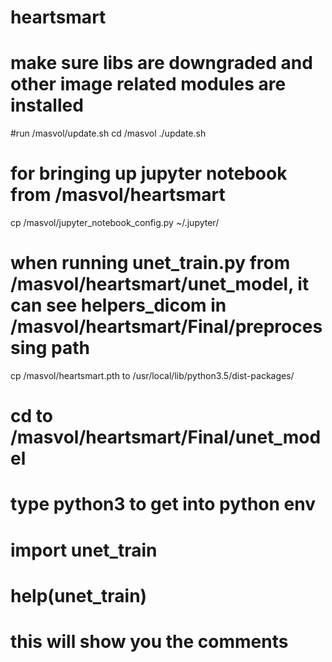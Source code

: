 # heartsmart
# make sure libs are downgraded and other image related modules are installed
#run /masvol/update.sh
cd /masvol
./update.sh

# for bringing up jupyter notebook from /masvol/heartsmart
cp /masvol/jupyter_notebook_config.py ~/.jupyter/

# when running unet_train.py from /masvol/heartsmart/unet_model, it can see helpers_dicom in /masvol/heartsmart/Final/preprocessing path
cp /masvol/heartsmart.pth to /usr/local/lib/python3.5/dist-packages/

# cd to /masvol/heartsmart/Final/unet_model
# type python3 to get into python env
# import unet_train
# help(unet_train)
# this will show you the comments
